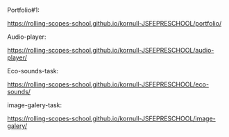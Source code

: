 
Portfolio#1:

https://rolling-scopes-school.github.io/kornull-JSFEPRESCHOOL/portfolio/

Audio-player:

https://rolling-scopes-school.github.io/kornull-JSFEPRESCHOOL/audio-player/

Eco-sounds-task:

https://rolling-scopes-school.github.io/kornull-JSFEPRESCHOOL/eco-sounds/

image-galery-task:

https://rolling-scopes-school.github.io/kornull-JSFEPRESCHOOL/image-galery/
